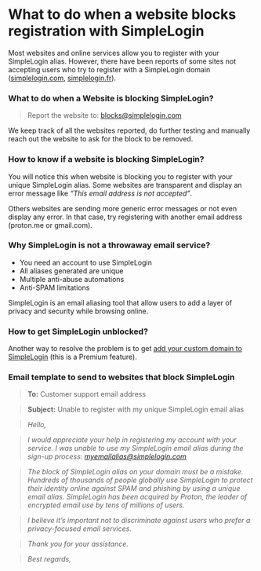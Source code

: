 # What to do when a website blocks registration with SimpleLogin

Most websites and online services allow you to register with your SimpleLogin alias. However, there have been reports of some sites not accepting users who try to register with a SimpleLogin domain (<u>simplelogin.com</u>, <u>simplelogin.fr</u>).

### **What to do when a Website is blocking SimpleLogin?**

> Report the website to: [blocks@simplelogin.com](mailto:blocks@simplelogin.com?subject=This%20website%20blocks%20registration%20with%20SimpleLogin:%20https://thisdomain.com&body=Hi%20there,%20I%20want%20to%20report%20a%20website%20that%20is%20blocking%20me%20to%20register%20using%20my%20SimpleLogin%20email%20alias.)

We keep track of all the websites reported, do further testing and manually reach out the website to ask for the block to be removed.

### **How to know if a website is blocking SimpleLogin?**

You will notice this when website is blocking you to register with your unique SimpleLogin alias. Some websites are transparent and display an error message like *“This email address is not accepted”*.

Others websites are sending more generic error messages or not even display any error. In that case, try registering with another email address (proton.me or gmail.com).

### **Why SimpleLogin is not a throwaway email service?**

- You need an account to use SimpleLogin
- All aliases generated are unique
- Multiple anti-abuse automations
- Anti-SPAM limitations

SimpleLogin is an email aliasing tool that allow users to add a layer of privacy and security while browsing online.

### **How to get SimpleLogin unblocked?**

Another way to resolve the problem is to get [add your custom domain to SimpleLogin](https://simplelogin.io/docs/custom-domain/add-domain/) (this is a Premium feature). 

### **Email template to send to websites that block SimpleLogin**

> **To:** Customer support email address

> **Subject:** Unable to register with my unique SimpleLogin email alias

> *Hello,*

> *I would appreciate your help in registering my account with your service. I was unable to use my SimpleLogin email alias during the sign-up process: myemailalias@simplelogin.com*

>  *The block of SimpleLogin alias on your domain must be a mistake.  Hundreds of thousands of people globally use SimpleLogin to protect their identity online against SPAM and phishing by using a unique email alias. SimpleLogin has been acquired by Proton, the leader of encrypted email use by tens of millions of users.*

> *I believe it’s important not to discriminate against users who prefer a privacy-focused email services.*

> *Thank you for your assistance.*

> *Best regards,*